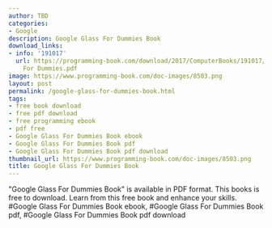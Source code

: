 ```yaml
---
author: TBD
categories:
- Google
description: Google Glass For Dummies Book
download_links:
- info: '191017'
  url: https://programming-book.com/download/2017/ComputerBooks/191017/Google Glass
    For Dummies.pdf
image: https://www.programming-book.com/doc-images/8503.png
layout: post
permalink: /google-glass-for-dummies-book.html
tags:
- free book download
- free pdf download
- free programming ebook
- pdf free
- Google Glass For Dummies Book ebook
- Google Glass For Dummies Book pdf
- Google Glass For Dummies Book pdf download
thumbnail_url: https://www.programming-book.com/doc-images/8503.png
title: Google Glass For Dummies Book
---
```


 
<div class="item-desc text-justify">
  "Google Glass For Dummies Book" is available in PDF format. This books is free to download. Learn from this free book and enhance your skills.
  <br>
  #Google Glass For Dummies Book ebook, #Google Glass For Dummies Book pdf, #Google Glass For Dummies Book pdf download
</div>
